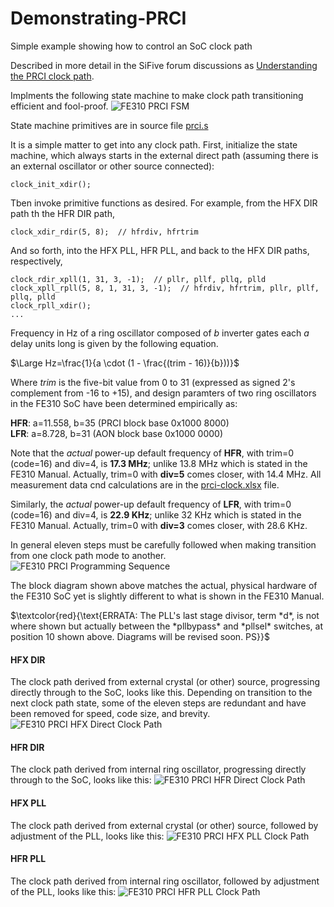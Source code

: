 # Demonstrating-PRCI
Simple example showing how to control an SoC clock path

Described in more detail in the SiFive forum discussions as [Understanding the PRCI clock path](https://forums.sifive.com/t/understanding-the-prci-clock-path/5827).

Implments the following state machine to make clock path transitioning efficient and fool-proof.
![FE310 PRCI FSM](https://user-images.githubusercontent.com/36460742/221101107-0870d344-afb8-452b-a63b-e6f8a3fa6335.PNG)

State machine primitives are in source file [prci.s](https://github.com/psherman42/Demonstrating-PRCI/blob/main/prci.s)

It is a simple matter to get into any clock path. First, initialize the state machine, which always starts in the external direct path (assuming there is an external oscillator or other source connected):

    clock_init_xdir();

Tben invoke primitive functions as desired. For example, from the HFX DIR path th the HFR DIR path,

    clock_xdir_rdir(5, 8);  // hfrdiv, hfrtrim

And so forth, into the HFX PLL, HFR PLL, and back to the HFX DIR paths, respectively,

    clock_rdir_xpll(1, 31, 3, -1);  // pllr, pllf, pllq, plld
    clock_xpll_rpll(5, 8, 1, 31, 3, -1);  // hfrdiv, hfrtrim, pllr, pllf, pllq, plld
    clock_rpll_xdir();
    ...

Frequency in Hz of a ring oscillator composed of *b* inverter gates each *a* delay units long is given by the following equation.

$\Large Hz=\frac{1}{a \cdot (1 - \frac{(trim - 16)}{b}))}$

Where *trim* is the five-bit value from 0 to 31 (expressed as signed 2's complement from -16 to +15), and design paramters of two ring oscillators in the FE310 SoC have been determined empirically as:

**HFR**: a=11.558, b=35  (PRCI block base 0x1000 8000)  
**LFR**: a=8.728, b=31  (AON block base 0x1000 0000)  

Note that the *actual* power-up default frequency of **HFR**, with trim=0 (code=16) and div=4, is **17.3 MHz**; unlike 13.8 MHz which is stated in the FE310 Manual. Actually, trim=0 with **div=5** comes closer, with 14.4 MHz. All measurement data cnd calculations are in the [prci-clock.xlsx](https://github.com/psherman42/Demonstrating-PRCI/blob/main/prci-clock.xlsx) file.

Similarly, the *actual* power-up default frequency of **LFR**, with trim=0 (code=16) and div=4, is **22.9 KHz**; unlike 32 KHz which is stated in the FE310 Manual. Actually, trim=0 with **div=3** comes closer, with 28.6 KHz.

In general eleven steps must be carefully followed when making transition from one clock path mode to another.
![FE310 PRCI Programming Sequence](https://user-images.githubusercontent.com/36460742/221101136-a13dee28-f667-4593-a86e-5df5be89b06a.PNG)

The block diagram shown above matches the actual, physical hardware of the FE310 SoC yet is slightly different to what is shown in the FE310 Manual.

$\textcolor{red}{\text{ERRATA: The PLL's last stage divisor, term *d*, is not where shown but actually between the *pllbypass* and *pllsel* switches, at position 10 shown above. Diagrams will be revised soon. PS}}$ 

#### HFX DIR

The clock path derived from external crystal (or other) source, progressing directly through to the SoC, looks like this. Depending on transition to the next clock path state, some of the eleven steps are redundant and have been removed for speed, code size, and brevity.
![FE310 PRCI HFX Direct Clock Path](https://user-images.githubusercontent.com/36460742/221101141-ce8f8707-8bb6-4726-ab56-0a993a699b3c.PNG)

#### HFR DIR

The clock path derived from internal ring oscillator, progressing directly through to the SoC, looks like this:
![FE310 PRCI HFR Direct Clock Path](https://user-images.githubusercontent.com/36460742/221101143-d752a855-afc0-453f-bac8-a63edf52cc9e.PNG)

#### HFX PLL

The clock path derived from external crystal (or other) source, followed by adjustment of the PLL, looks like this:
![FE310 PRCI HFX PLL Clock Path](https://user-images.githubusercontent.com/36460742/221101145-8d91b8e3-5630-40f8-8b6d-534a13505def.PNG)

#### HFR PLL

The clock path derived from internal ring oscillator, followed by adjustment of the PLL, looks like this:
![FE310 PRCI HFR PLL Clock Path](https://user-images.githubusercontent.com/36460742/221101148-bde14001-33fb-44e0-bcd6-d3a8be0ff937.PNG)
